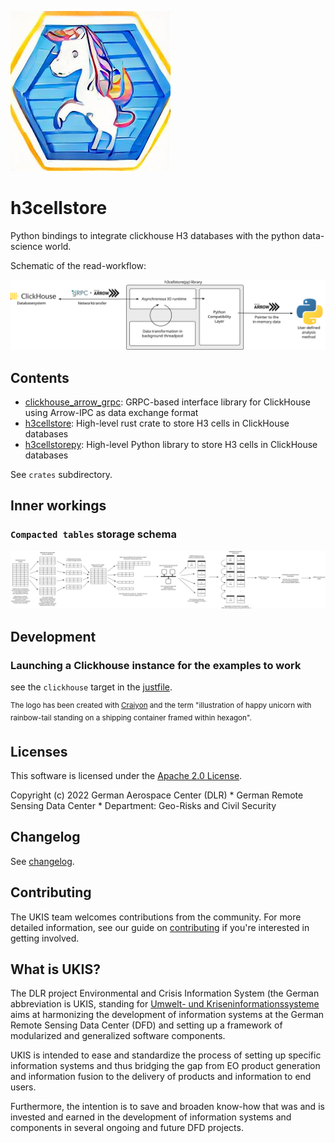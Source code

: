 ![logo](doc/img/logo.jpg)

# h3cellstore

Python bindings to integrate clickhouse H3 databases with the python data-science world.

Schematic of the read-workflow:

![](doc/img/h3cellstorepy-read.svg)

## Contents

- [clickhouse_arrow_grpc](crates/clickhouse_arrow_grpc/README.md): GRPC-based interface library for ClickHouse using Arrow-IPC as data exchange format
- [h3cellstore](crates/h3cellstore/README.md): High-level rust crate to store H3 cells in ClickHouse databases
- [h3cellstorepy](crates/h3cellstorepy/README.md): High-level Python library to store H3 cells in ClickHouse databases

See `crates` subdirectory.

## Inner workings

### `Compacted tables` storage schema

![](doc/img/storing-dataframes.svg)


## Development

### Launching a Clickhouse instance for the examples to work

see the `clickhouse` target in the [justfile](justfile).


<sup>
The logo has been created with <a href="https://www.craiyon.com/">Craiyon</a> and the term "illustration of happy unicorn with rainbow-tail standing on a shipping container framed within hexagon".
</sup>


## Licenses
This software is licensed under the [Apache 2.0 License](https://github.com/dlr-eoc/ukis-h3cellstore/blob/master/LICENSE.txt).

Copyright (c) 2022 German Aerospace Center (DLR) * German Remote Sensing Data Center * Department: Geo-Risks and Civil Security


## Changelog
See [changelog](https://github.com/dlr-eoc/ukis-h3cellstore/blob/master/CHANGES.md).

## Contributing
The UKIS team welcomes contributions from the community.
For more detailed information, see our guide on [contributing](https://github.com/dlr-eoc/ukis-h3cellstore/blob/master/CONTRIBUTING.md) if you're interested in getting involved.

## What is UKIS?
The DLR project Environmental and Crisis Information System (the German abbreviation is UKIS, standing for [Umwelt- und Kriseninformationssysteme](https://www.dlr.de/eoc/en/desktopdefault.aspx/tabid-5413/10560_read-21914/) aims at harmonizing the development of information systems at the German Remote Sensing Data Center (DFD) and setting up a framework of modularized and generalized software components.

UKIS is intended to ease and standardize the process of setting up specific information systems and thus bridging the gap from EO product generation and information fusion to the delivery of products and information to end users.

Furthermore, the intention is to save and broaden know-how that was and is invested and earned in the development of information systems and components in several ongoing and future DFD projects.
